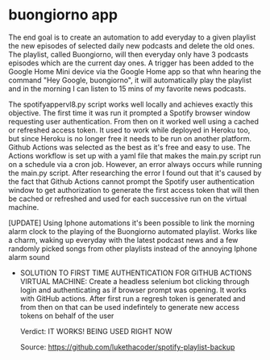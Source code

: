# buongiorno app

The end goal is to create an automation to add everyday to a given playlist the new episodes of selected daily new podcasts and delete the old ones. The playlist, called Buongiorno, will then everyday only have 3 podcasts episodes which are the current day ones. A trigger has been added to the Google Home Mini device via the Google Home app so that whn hearing the command "Hey Google, buongiorno", it will automatically play the playlist and in the morning I can listen to 15 mins of my favorite news podcasts. 

The spotifyappervl8.py script works well locally and achieves exactly this objective. The first time it was run it prompted a Spotify browser window requesting user authentication. From then on it worked well using a cached or refreshed access token. It used to work while deployed in Heroku too, but since Heroku is no longer free it needs to be run on another platform. Github Actions was selected as the best as it's free and easy to use. The Actions workflow is set up with a yaml file that makes the main.py script run on a schedule via a cron job. However, an error always occurs while running the main.py script. After researching the error I found out that it's caused by the fact that Github Actions cannot prompt the Spotify user authentication window to get authorization to generate the first access token that will then be cached or refreshed and used for each successive run on the virtual machine. 

[UPDATE] 
Using Iphone automations it's been possible to link the morning alarm clock to the playing of the Buongiorno automated playlist. Works like a charm, waking up everyday with the latest podcast news and a few randomly picked songs from other playlists instead of the annoying Iphone alarm sound

  
- SOLUTION TO FIRST TIME AUTHENTICATION FOR GITHUB ACTIONS VIRTUAL MACHINE: 
  Create a headless selenium bot clicking through login and authenticating as if browser prompt was opening. It works with GitHub actions. After first run a regresh token is generated and from then on that can be used indefintely to generate new access tokens on behalf of the user
  
  Verdict: IT WORKS! BEING USED RIGHT NOW
  
  Source: https://github.com/lukethacoder/spotify-playlist-backup
